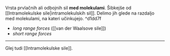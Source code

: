 Vrsta prvlačnih ali odbojnih sil **med molekulami**. Šibkejše od [[Intramolekulske sile|intramolekulskih sil]]. Delimo jih glede na razdaljo med molekulami, na kateri učinkujejo. ^d1dd7f
- *long range forces* ([[van der Waalsove sile]])
- *short range forces*

---

Glej tudi [[Intramolekulske sile]].